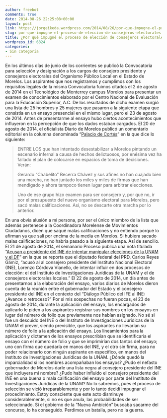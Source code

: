 ```yaml
---
author: freebot
comments: true
date: 2014-08-26 22:25:08+00:00
layout: post
link: https://jorgeikeda.wordpress.com/2014/08/26/por-que-impugne-el-proceso-de-eleccion-de-consejeros-electorales/
slug: por-que-impugne-el-proceso-de-eleccion-de-consejeros-electorales
title: ¿Por qué impugné el proceso de elección de consejeros electorales?
wordpress_id: 6324
categories:
- Sin categoría
---
```


En los últimos días de junio de los corrientes se publicó la Convocatoria para selección y designación a los cargos de consejero presidente y consejeros electorales del Organismo Público Local en el Estado de Morelos. Los aspirantes que nos registramos y cumplimos con los requisitos legales de la misma Convocatoria fuimos citados el 2 de agosto de 2014 en el Tecnológico de Monterrey campus Morelos para presentar un examen de conocimientos elaborado por el Centro Nacional de Evaluación para la Educación Superior, A.C.
De los resultados de dicho examen surgió una lista de 25 hombres y 25 mujeres que pasaron a la siguiente etapa que consistía en un ensayo presencial en el mismo lugar, pero el 23 de agosto de 2014. Antes de presentarme al ensayo hubo ciertos acontecimientos que influyeron en la percepción de que los dados estaban cargados.
El 20 de agosto de 2014, el oficialista Diario de Morelos publicó un comentario editorial en la columna denominada “[Palacio de Cortés](http://www.diariodemorelos.com/blog/palacio-de-cort%C3%A9s-692)” en la que dice lo siguiente:


<blockquote>ENTRE LOS que han intentado desestabilizar a Morelos pintando un escenario infernal a causa de hechos delictuosos, por enésima vez ha fallado el plan de colocarse en espacios de toma de decisiones. Verán:

Gerardo “Chabelito” Becerra Chávez y sus afines no han cuajado bien una marcha, no han juntado los miles y miles de firmas que han mendigado y ahora tampoco tienen lugar para arbitrar elecciones.

Uno de ese grupo hizo examen para ser consejero y, por qué no, ir por el presupuesto del nuevo organismo electoral para Morelos, pero sacó malas calificaciones. Así, no se descarte otra marcha por lo anterior.</blockquote>


En una obvia alusión a mi persona, por ser el único miembro de la lista que además pertenece a la Coordinadora Morelense de Movimientos Ciudadanos, dicen que saqué malas calificaciones y no entiendo porqué lo afirman ya que salí por encima de la media en Morelos. Si hubiera sacado malas calificaciones, no habría pasado a la siguiente etapa. Así de sencillo.
El 21 de agosto de 2014, el semanario Proceso publica una nota titulada “[Acusan a presidente del INE de intentar manipular elecciones de la UNAM y el DF](http://www.proceso.com.mx/?p=380114)” en la que se reporta que el diputado federal del PRD, Carlos Reyes Gámiz, “acusó al al consejero presidente del Instituto Nacional Electoral (INE), Lorenzo Córdova Vianello, de intentar influir en dos procesos de elección: el del Instituto de Investigaciones Jurídicas de la UNAM y el de consejeros electorales locales.”
El 22 de agosto de 2014, un día antes de presentarnos a la elaboración del ensayo, varios diarios de Morelos dieron cuenta de la reunión entre el gobernador del Estado y el consejero presidente del INE en el contexto del “Diálogo Público del IFE al INE: ¿Avance o retroceso?”
Por si mis sospechas no fueran pocas, el 23 de agosto de 2014, durante la aplicación del ensayo, los encargados de aplicarlo le piden a los aspirantes registrar sus nombres en los ensayos en lugar del número de folio que previamente nos habían asignado. No sé si fue un descuido del INE o del Instituto de Investigaciones Jurídicas de la UNAM el prever, siendo previsible, que los aspirantes no llevarían su número de folio a la aplicación del ensayo. Los lineamientos para la aplicación y dictamen de los ensayos prescribían que se identificaría el ensayo con el número de folio y que se imprimirían dos tantos del ensayo; uno con firma que quedaría en manos del INE, y el otro sin firma, para no poder relacionarlo con ningún aspirante en específico, en manos del Instituto de Investigaciones Jurídicas de la UNAM. ¿Dónde quedó la imparcialidad si los nombres acompañaban los ensayos? ¿Pudo el nefasto gobernador de Morelos darle una lista negra al consejero presidente del INE que incluyera mi nombre? ¿Pudo haber influido el consejero presidente del INE en una buena o mala calificación del ensayo por parte del Instituto de Investigaciones Jurídicas de la UNAM? No lo sabremos, pues el proceso de selección se vició irreparablemente y por lo tanto decidí impugnar el procedimiento. Estoy consciente que este acto disminuye considerablemente, si no es que anula, las probabilidades de ser seleccionado. Si el gobierno de la “Nueva Ambición” buscaba sacarme del concurso, lo ha conseguido. Perdimos un batalla, pero no la guerra.
